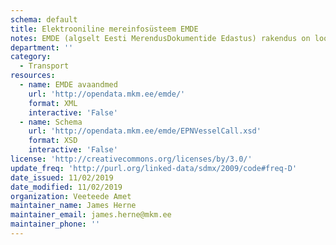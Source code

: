 ```yaml
---
schema: default
title: Elektrooniline mereinfosüsteem EMDE 
notes: EMDE (algselt Eesti MerendusDokumentide Edastus) rakendus on loodud merendusega seotud teadete ja dokumentide koostamise, esitamise ja kontrolli lihtsustamiseks. Dokumente koostavad laevade opereerimisega tegelevad firmad või nende esindajad (agendid, kaptenid), kaupade logistikaga tegelevad firmad (kauba omanikud, ekspediitorid, stividorid), sadama operaatorid ja neid kontrollivad riigiametite esindajad. EMDE on süsteem, millele rahvusvaheliselt viidatakse ka kui "National Maritime Single Window".
department: ''
category:
  - Transport
resources:
  - name: EMDE avaandmed
    url: 'http://opendata.mkm.ee/emde/'
    format: XML
    interactive: 'False'
  - name: Schema
    url: 'http://opendata.mkm.ee/emde/EPNVesselCall.xsd'
    format: XSD
    interactive: 'False'
license: 'http://creativecommons.org/licenses/by/3.0/'
update_freq: 'http://purl.org/linked-data/sdmx/2009/code#freq-D'
date_issued: 11/02/2019
date_modified: 11/02/2019
organization: Veeteede Amet
maintainer_name: James Herne
maintainer_email: james.herne@mkm.ee
maintainer_phone: ''
---
```


